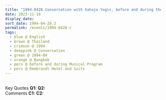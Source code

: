 ```yaml
---
title: "1994-0428 Conversation with Sahaja Yogis, before and during the Musical Program, after the Interview, Suite, Rembrandt Hotel and Suits, 19 Sukhumvit Soi 18, Khlong Toei, Bangkok, Thailand"
date: 2023-11-18
display_date: 
sort_date: 1994-04-28.3
permalink: /events/1994-0428-c
tags:
  - blue @ English
  - brown @ Thailand
  - crimson @ 1994
  - deeppink @ Conversation
  - green @ 1994-04
  - orange @ Bangkok
  - peru @ before and during Musical Program
  - peru @ Rembrandt Hotel and Suits
---
```


<br>

<wave-list>
  <list-title color="DarkSeaGreen" width="55">Key Quotes</list-title>
  <list-item color="BlanchedAlmond" width="280"><b>Q1:</b> <i></i></list-item>
  <list-item color="Lavender" width="280"><b>Q2:</b> <i></i></list-item>
</wave-list>

<br>

<wave-list>
  <list-title color="DarkSeaGreen" width="55">Comments</list-title>
  <list-item color="BlanchedAlmond" width="280"><b>C1:</b> <i></i></list-item>
  <list-item color="Lavender" width="280"><b>C2:</b> <i></i></list-item>
</wave-list>
